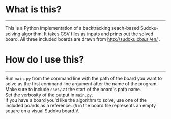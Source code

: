 # What is this?
___

This is a Python implementation of a backtracking seach-based Sudoku-solving algorithm. It takes CSV files as inputs and prints out the solved board. All three included boards are drawn from http://sudoku.cba.si/en/ .

# How do I use this?
___

Run `main.py` from the command line with the path of the board you want to solve as the first command line argument after the name of the program. Make sure to include `csvs/` at the start of the board's path name.\
Set the verbosity of the output in `main.py`.\
If you have a board you'd like the algorithm to solve, use one of the included boards as a reference. (`0` in the board file represents an empty square on a visual Sudoku board.)\
